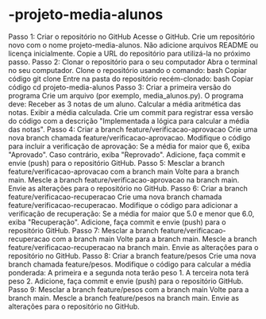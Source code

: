 # -projeto-media-alunos
Passo 1: Criar o repositório no GitHub
Acesse o GitHub.
Crie um repositório novo com o nome projeto-media-alunos.
Não adicione arquivos README ou licença inicialmente.
Copie a URL do repositório para utilizá-la no próximo passo.
Passo 2: Clonar o repositório para o seu computador
Abra o terminal no seu computador.
Clone o repositório usando o comando:
bash
Copiar código
git clone 
Entre na pasta do repositório recém-clonado:
bash
Copiar código
cd projeto-media-alunos
Passo 3: Criar a primeira versão do programa
Crie um arquivo (por exemplo, media_alunos.py).
O programa deve:
Receber as 3 notas de um aluno.
Calcular a média aritmética das notas.
Exibir a média calculada.
Crie um commit para registrar essa versão do código com a descrição "Implementada a lógica para calcular a média das notas".
Passo 4: Criar a branch feature/verificacao-aprovacao
Crie uma nova branch chamada feature/verificacao-aprovacao.
Modifique o código para incluir a verificação de aprovação:
Se a média for maior que 6, exiba "Aprovado".
Caso contrário, exiba "Reprovado".
Adicione, faça commit e envie (push) para o repositório GitHub.
Passo 5: Mesclar a branch feature/verificacao-aprovacao com a branch main
Volte para a branch main.
Mescle a branch feature/verificacao-aprovacao na branch main.
Envie as alterações para o repositório no GitHub.
Passo 6: Criar a branch feature/verificacao-recuperacao
Crie uma nova branch chamada feature/verificacao-recuperacao.
Modifique o código para adicionar a verificação de recuperação:
Se a média for maior que 5.0 e menor que 6.0, exiba "Recuperação".
Adicione, faça commit e envie (push) para o repositório GitHub.
Passo 7: Mesclar a branch feature/verificacao-recuperacao com a branch main
Volte para a branch main.
Mescle a branch feature/verificacao-recuperacao na branch main.
Envie as alterações para o repositório no GitHub.
Passo 8: Criar a branch feature/pesos
Crie uma nova branch chamada feature/pesos.
Modifique o código para calcular a média ponderada:
A primeira e a segunda nota terão peso 1.
A terceira nota terá peso 2.
Adicione, faça commit e envie (push) para o repositório GitHub.
Passo 9: Mesclar a branch feature/pesos com a branch main
Volte para a branch main.
Mescle a branch feature/pesos na branch main.
Envie as alterações para o repositório no GitHub.